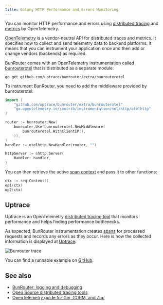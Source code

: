 ```yaml
---
title: Golang HTTP Performance and Errors Monitoring
---
```


<CoverImage title="Golang HTTP Performance and Errors Monitoring" />

You can monitor HTTP performance and errors using
[distributed tracing](https://opentelemetry.uptrace.dev/guide/distributed-tracing.html) and
[metrics](https://opentelemetry.uptrace.dev/guide/metrics.html) by OpenTelemetry.

[OpenTelemetry](https://opentelemetry.uptrace.dev/) is a vendor-neutral API for distributed traces
and metrics. It specifies how to collect and send telemetry data to backend platforms. It means that
you can instrument your application once and then add or change vendors (backends) as required.

BunRouter comes with an OpenTelemetry instrumentation called
[bunrouterotel](https://github.com/uptrace/bunrouter/tree/master/extra/bunrouterotel) that is
distributed as a separate module:

```shell
go get github.com/uptrace/bunrouter/extra/bunrouterotel
```

To instrument BunRouter, you need to add the middleware provided by bunrouterotel:

```go
import (
	"github.com/uptrace/bunrouter/extra/bunrouterotel"
	"go.opentelemetry.io/contrib/instrumentation/net/http/otelhttp"
)

router := bunrouter.New(
	bunrouter.Use(bunrouterotel.NewMiddleware(
		bunrouterotel.WithClientIP(),
	)),
)
handler := otelhttp.NewHandler(router, "")

httpServer := &http.Server{
	Handler: handler,
}
```

You can then retrieve the active
[span context](https://opentelemetry.uptrace.dev/guide/go-tracing.html#context) and pass it to other
functions:

```go
ctx := req.Context()
op1(ctx)
op2(ctx)
```

## Uptrace

Uptrace is an OpenTelemetry
[distributed tracing tool](https://get.uptrace.dev/compare/distributed-tracing-tools.html) that
monitors performance and helps finding performance bottlenecks.

As expected, BunRouter instrumentation creates
[spans](https://opentelemetry.uptrace.dev/guide/distributed-tracing.html#spans) for processed
requests and records any errors as they occur. Here is how the collected information is displayed at
[Uptrace](https://uptrace.dev/explore/1/groups/?system=db%3Apostgresql&utm_source=bun&utm_campaign=bun-tracing):

![Bunrouter trace](/img/bunrouter-trace.png)

You can find a runnable example on
[GitHub](https://github.com/uptrace/bunrouter/tree/master/example/opentelemetry).

## See also

- [BunRouter: logging and debugging](golang-router-logging.html)
- [Open Source distributed tracing tools](https://get.uptrace.dev/compare/distributed-tracing-tools.html)
- [OpenTelemetry guide for Gin, GORM, and Zap](https://get.uptrace.dev/opentelemetry/gin-gorm.html)
